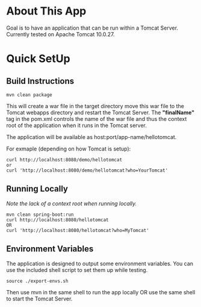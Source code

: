 # About This App

Goal is to have an application that can be run within a Tomcat Server. Currently tested on Apache Tomcat 10.0.27.

# Quick SetUp
## Build Instructions

```
mvn clean package
```

This will create a war file in the target directory
move this war file to the Tomcat webapps directory and restart the Tomcat Server. The **"finalName"** tag in the pom.xml controls the name of the war file and thus the context root of the application when it runs in the Tomcat server.

The application will be available as host:port/app-name/hellotomcat. 

For exmaple (depending on how Tomcat is setup):

``` 
curl http://localhost:8080/demo/hellotomcat
or
curl 'http://localhost:8080/demo/hellotomcat?who=YourTomcat'
```

## Running Locally

*Note the lack of a context root when running locally.*
```
mvn clean spring-boot:run
curl http://localhost:8080/hellotomcat
OR
curl 'http://localhost:8080/hellotomcat?who=MyTomcat'
```

## Environment Variables

The application is designed to output some environment variables. You can use the included shell script to set them up while testing.

```
source ./export-envs.sh
```
Then use mvn in the same shell to run the app locally OR use the same shell to start the Tomcat Server.